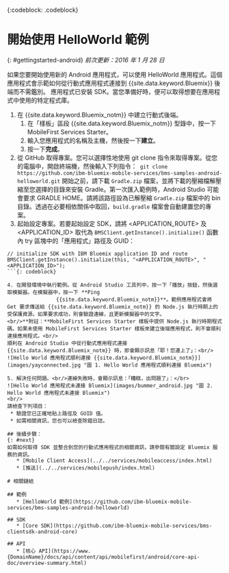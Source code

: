 <!-- Attribute definitions -->
{:codeblock: .codeblock}

# 開始使用 HelloWorld 範例
{: #gettingstarted-android}
*前次更新：2016 年 1 月 28 日*  

如果您要開始使用新的 Android 應用程式，可以使用 HelloWorld 應用程式。這個應用程式會示範如何從行動式應用程式連接到
{{site.data.keyword.Bluemix}} 後端而不需鑑別。
應用程式已安裝 SDK。當您準備好時，便可以取得想要在應用程式中使用的特定程式庫。

1. 在 {{site.data.keyword.Bluemix_notm}} 中建立行動式後端。
    1. 在「樣板」區段 {{site.data.keyword.Bluemix_notm}} 型錄中，按一下 MobileFirst Services Starter。
    2. 輸入您應用程式的名稱及主機，然後按一下**建立**。
    3. 按一下**完成**。
2. 從 GitHub 取得專案。您可以選擇性地使用 git clone 指令來取得專案。從您的電腦中，開啟終端機，然後輸入下列指令：```
git clone https://github.com/ibm-bluemix-mobile-services/bms-samples-android-helloworld.git```
開始之前，請下載 `Gradle.zip` 檔案，並將下載的壓縮檔解壓縮至您選擇的目錄來安裝 Gradle。第一次匯入範例時，Android Studio 可能會要求 GRADLE HOME。請將該路徑設為已解壓縮 `Gradle.zip` 檔案中的 bin 目錄。透過在必要相依關係中取回，`build.gradle` 檔案會自動建置您的專案。
3. 起始設定專案。若要起始設定 SDK，請將 &lt;APPLICATION_ROUTE&gt; 及 &lt;APPLICATION_ID&gt; 取代為 `BMSClient.getInstance().initialize()` 函數內 try 區塊中的「應用程式」路徑及 GUID：
```
// initialize SDK with IBM Bluemix application ID and route
BMSClient.getInstance().initialize(this, "<APPLICATION_ROUTE>", "<APPLICATION_ID>");
```{: codeblock}

4. 在開發環境中執行範例。從 Android Studio 工具列中，按一下「播放」按鈕，然後選取模擬器。在模擬器中，按一下 **Ping
                {{site.data.keyword.Bluemix_notm}}**。範例應用程式會將 Get 要求傳送給 {{site.data.keyword.Bluemix_notm}} 的 Node.js 執行時期上的受保護資源。如果要求成功，則會驗證連線，且更新模擬器中的文字。
<br/>**附註：**MobileFirst Services Starter 樣板中提供 Node.js 執行時期程式碼。如果未使用 MobileFirst Services Starter 樣板來建立後端應用程式，則不會順利連接應用程式。<br/>
順利在 Android Studio 中從行動式應用程式連接 {{site.data.keyword.Bluemix_notm}} 時，即會顯示訊息「耶！您連上了」：<br/>
![Hello World 應用程式順利連接 {{site.data.keyword.Bluemix_notm}}](images/yayconnected.jpg "圖 1. Hello World 應用程式順利連接 Bluemix")

5. 解決任何問題。<br/>連線失敗時，會顯示訊息：「糟糕，出問題了」：</br>
![Hello World 應用程式未連接 Bluemix](images/bummer_android.jpg "圖 2. Hello World 應用程式未連接 Bluemix")
<br/>
請檢查下列項目：
 * 驗證您已正確地貼上路徑及 GUID 值。
 * 如需相關資訊，您也可以檢查除錯日誌。

## 後續步驟：
{: #next}
如需如何取得 SDK 並整合到您的行動式應用程式的相關資訊，請參閱有關設定 Bluemix 服務的資訊。
   * [Mobile Client Access](../../services/mobileaccess/index.html)
   * [推送](../../services/mobilepush/index.html)

# 相關鏈結

## 範例
   * [HelloWorld 範例](https://github.com/ibm-bluemix-mobile-services/bms-samples-android-helloworld)

## SDK
   * [Core SDK](https://github.com/ibm-bluemix-mobile-services/bms-clientsdk-android-core)

## API
   * [核心 API](https://www.{DomainName}/docs/api/content/api/mobilefirst/android/core-api-doc/overview-summary.html)
